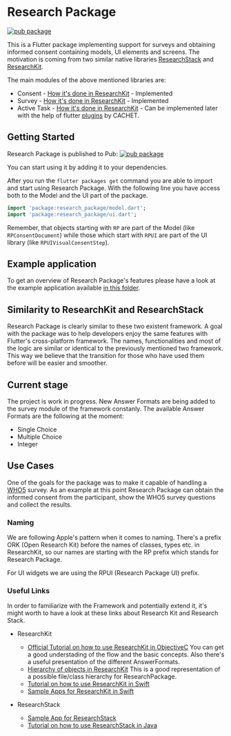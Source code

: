 # Research Package
[![pub package](https://img.shields.io/pub/v/research_package.svg)](https://pub.dartlang.org/packages/research_package)

This is a Flutter package implementing support for surveys and obtaining informed consent containing models, UI elements and screens. 
The motivation is coming from two similar native libraries [ResearchStack](http://researchstack.org/) and [ResearchKit](http://researchkit.org/).

The main modules of the above mentioned libraries are:
- Consent - [How it's done in ResearchKit](http://researchkit.org/docs/docs/InformedConsent/InformedConsent.html) - Implemented
- Survey - [How it's done in ResearchKit](http://researchkit.org/docs/docs/Survey/CreatingSurveys.html) - Implemented
- Active Task - [How it's done in ResearchKit](http://researchkit.org/docs/docs/ActiveTasks/ActiveTasks.html) - Can be implemented later with the help of flutter [plugins](https://github.com/cph-cachet/flutter-plugins) by CACHET.
  
## Getting Started

Research Package is published to Pub: [![pub package](https://img.shields.io/pub/v/research_package.svg)](https://pub.dartlang.org/packages/research_package) 

You can start using it by adding it to your dependencies.

After you run the `flutter packages get` command you are able to import and start using Research Package. With the following line you have access both to the Model and the UI part of the package.

```dart
import 'package:research_package/model.dart';
import 'package:research_package/ui.dart';
```

Remember, that objects starting with `RP` are part of the Model (like `RPConsentDocument`) while those which start with `RPUI` are part of the UI library (like `RPUIVisualConsentStep`).

## Example application

To get an overview of Research Package's features please have a look at the example application available [in this folder](https://github.com/cph-cachet/research.package/tree/master/example).

## Similarity to ResearchKit and ResearchStack

Research Package is clearly similar to these two existent framework. A goal with the package was to help developers enjoy the same features with Flutter's cross-platform framework. 
The names, functionalities and most of the logic are similar or identical to the previously mentioned two framework. This way we believe that the transition for those who have used them before will be easier and smoother.

## Current stage

The project is work in progress. New Answer Formats are being added to the survey module of the framework constanly. 
The available Answer Formats are the following at the moment:
- Single Choice
- Multiple Choice
- Integer

## Use Cases

One of the goals for the package was to make it capable of handling a [WHO5](https://www.psykiatri-regionh.dk/who-5/Documents/WHO5_English.pdf) survey. As an example at this point Research Package can obtain the informed consent from the participant, show the WHO5 survey questions and collect the results.

### Naming

We are following Apple's pattern when it comes to naming. There's a prefix ORK (Open Research Kit) before the names of classes, types etc. in ResearchKit, so our names are starting with the RP prefix which stands for Research Package.

For UI widgets we are using the RPUI (Research Package UI) prefix.

### Useful Links
In order to familiarize with the Framework and potentially extend it, it's might worth to have a look at these links about Research Kit and Research Stack.  

- ResearchKit
  - [Official Tutorial on how to use ResearchKit in ObjectiveC](http://researchkit.org/docs/docs/Survey/CreatingSurveys.html)
You can get a good understading of the flow and the basic concepts.
Also there's a useful presentation of the different AnswerFormats.
  - [Hierarchy of objects in ResearchKit](http://researchkit.org/docs/hierarchy.html)
This is a good representation of a possible file/class hierarchy for ResearchPackage.
  - [Tutorial on how to use ResearchKit in Swift](https://www.raywenderlich.com/1820-researchkit-tutorial-with-swift-getting-started)
  - [Sample Apps for ResearchKit in Swift](https://github.com/ResearchKit/ResearchKit/tree/master/samples)

- ResearchStack
  - [Sample App for ResearchStack](https://github.com/ResearchStack/SampleApp)
  - [Tutorial on how to use ResearchStack in Java](https://www.raywenderlich.com/637-researchstack-tutorial-getting-started)
